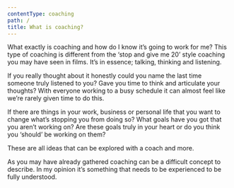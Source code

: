 ```yaml
---
contentType: coaching
path: /
title: What is coaching?
---
```

What exactly is coaching and how do I know it’s going to work for me?
This type of coaching is different from the ‘stop and give me 20’ style coaching you may have seen in films. It’s in essence; talking, thinking and listening.

If you really thought about it honestly could you name the last time someone truly listened to you? Gave you time to think and articulate your thoughts? With everyone working to a busy schedule it can almost feel like we’re rarely given time to do this.

If there are things in your work, business or personal life that you want to change what’s stopping you from doing so? What goals have you got that you aren’t working on? Are these goals truly in your heart or do you think you ‘should’ be working on them? 

These are all ideas that can be explored with a coach and more.

As you may have already gathered coaching can be a difficult concept to describe. In my opinion it’s something that needs to be experienced to be fully understood.
